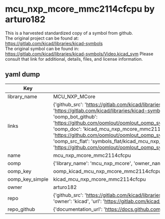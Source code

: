 # mcu_nxp_mcore_mmc2114cfcpu by arturo182  
This is a harvested standardized copy of a symbol from github.  
The original project can be found at:  
https://gitlab.com/kicad/libraries/kicad-symbols  
The original symbol can be found in:
https://gitlab.com/kicad/libraries/kicad-symbols/Video.kicad_sym
Please consult that link for additional, details, files, and license information.  
## yaml dump  
| Key | Value |  
| --- | --- |  
| library_name | MCU_NXP_MCore |  
| links | {'github_src': 'https://gitlab.com/kicad/libraries/kicad-symbols/Video.kicad_sym', 'github_src_repo': 'https://gitlab.com/kicad/libraries/kicad-symbols', 'oomp_bot': 'kicad_mcu_nxp_mcore_mmc2114cfcpu/working', 'oomp_bot_github': 'https://github.com/oomlout/oomlout_oomp_symbol_bot/tree/main/kicad_mcu_nxp_mcore_mmc2114cfcpu/working', 'oomp_doc': 'kicad_mcu_nxp_mcore_mmc2114cfcpu/working', 'oomp_doc_github': 'https://github.com/oomlout/oomlout_oomp_symbol_doc/tree/main/kicad_mcu_nxp_mcore_mmc2114cfcpu/working', 'oomp_src_flat': 'symbols_flat/kicad_mcu_nxp_mcore_mmc2114cfcpu/working', 'oomp_src_flat_github': 'https://github.com/oomlout/oomlout_oomp_symbol_src/tree/main/kicad_mcu_nxp_mcore_mmc2114cfcpu/working'} |  
| name | mcu_nxp_mcore_mmc2114cfcpu |  
| oomp | {'library_name': 'mcu_nxp_mcore', 'owner_name': 'kicad', 'symbol_name': 'mcu_nxp_mcore_mmc2114cfcpu'} |  
| oomp_key | oomp_kicad_mcu_nxp_mcore_mmc2114cfcpu |  
| oomp_key_simple | kicad_mcu_nxp_mcore_mmc2114cfcpu |  
| owner | arturo182 |  
| repo | {'github_src': 'https://gitlab.com/kicad/libraries/kicad-symbols/Video.kicad_sym', 'name': 'libraries/kicad-symbols', 'owner': 'kicad', 'url': 'https://gitlab.com/kicad/libraries/kicad-symbols'} |  
| repo_github | {'documentation_url': 'https://docs.github.com/rest/repos/repos#get-a-repository', 'message': 'Not Found'} |  

